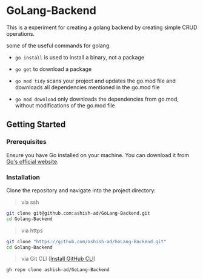 # GoLang-Backend
This is a experiment for creating a golang backend by creating simple CRUD operations.

some of the useful commands for golang.

- `go install` is used to install a binary, not a package

- `go get` to download a package

- `go mod tidy` scans your project and updates the go.mod file and downloads all dependencies mentioned in the go.mod file

- `go mod download` only downloads the dependencies from go.mod, without modifications of the go.mod file


## Getting Started

### Prerequisites
Ensure you have Go installed on your machine. You can download it from [Go's official website](https://golang.org/dl/).

### Installation
Clone the repository and navigate into the project directory:

>via ssh

```sh
git clone git@github.com:ashish-ad/GoLang-Backend.git
cd Golang-Backend
```

>via https

```sh
git clone "https://github.com/ashish-ad/GoLang-Backend.git"
cd Golang-Backend
```

>via Git CLI ([Install GitHub CLI](https://github.com/cli/cli#installation))

```sh
gh repo clone ashish-ad/GoLang-Backend
```


